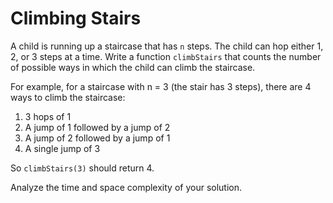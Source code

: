 # Climbing Stairs

A child is running up a staircase that has `n` steps. The child can hop either 1, 2, or 3 steps at a time. Write a function `climbStairs` that counts the number of possible ways in which the child can climb the staircase.

For example, for a staircase with n = 3 (the stair has 3 steps), there are 4 ways to climb the staircase:

1.  3 hops of 1
2.  A jump of 1 followed by a jump of 2
3.  A jump of 2 followed by a jump of 1
4.  A single jump of 3

So `climbStairs(3)` should return 4.

Analyze the time and space complexity of your solution.
